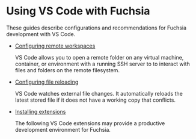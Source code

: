 # Using VS Code with Fuchsia

These guides describe configurations and recommendations for Fuchsia development with VS Code.

* [Configuring remote workspaces](/docs/development/editors/vscode/remote-workspaces.md)

    VS Code allows you to open a remote folder on any virtual machine, container, or environment with a running SSH server to to interact with files and folders on
    the remote filesystem.

* [Configuring file reloading](/docs/development/editors/vscode/file-reloading.md)

    VS Code watches external file changes. It automatically reloads the latest stored file if it does not have a working copy that conflicts.

* [Installing extensions](/docs/development/editors/vscode/extensions.md)

    The following VS Code extensions may provide a productive development environment for Fuchsia.
